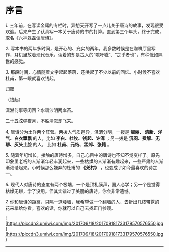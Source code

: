 # 序言

 *1.* 三年前，在写读金庸的专栏时，异想天开写了一点儿关于唐诗的故事，发现很受欢迎。后来产生了认真写一本关于唐诗的书的打算。直到第三个年头，终于完成，取名《六神磊磊读唐诗》。

 *2.* 写本书的两年多时间，是开心的、充实的两年。我多数时候是在咖啡厅里写作，耳机里放着现代音乐，读着的却是古人的“噫吁嚱”、“之乎者也”，有种恍如隔世的感觉。

 *3.* 那段时间，心情随着文字起起落落，还唤起了不少以前的回忆。小时候不喜欢杜甫，第一眼就喜欢钱起。

归雁

（钱起）

潇湘何事等闲回？水碧沙明两岸苔。

二十五弦弹夜月，不胜清怨却飞来。

 *4.* 唐诗分为土洋两个阵营。两拨人气质迥异，泾渭分明，一拨是 **靓丽、 清新、洋气、白衣飘飘** 的人，比如 **李白、杜牧、钱起、许浑** ；另一拨是 **沉闷、费解、无聊、灰头土脸** 的人， 比如 **杜甫、元结、孟郊、张籍** 。

 *5.* 随着年纪增长，接触的唐诗增多，自己心目中的唐诗也不知不觉变样了。原先印象里老朽的人渐渐年轻丰润起来，一些枯燥的人渐渐有趣起来，一些严肃的人渐渐诙谐起来。小时候那么嫌弃的杜甫的 **《羌村》** ，也变成了如今最喜欢的诗之一。

 *6.* 现代人对唐诗的态度有两个极端，一个是顶礼膜拜，国人必学；另一个是觉得枯燥无聊，学了没用。但其实错过了美丽的唐诗，你会非常遗憾。

 *7.* 你和唐诗的距离，只隔一道矮墙，我希望做一个翻墙的人，去折出几枝带露的花来拿给你看。喜欢的话，你就可以自己去找正门参观。

![https://piccdn3.umiwi.com/img/201709/18/201709181733179570576550.jpg](https://piccdn3.umiwi.com/img/201709/18/201709181733179570576550.jpg)

---
